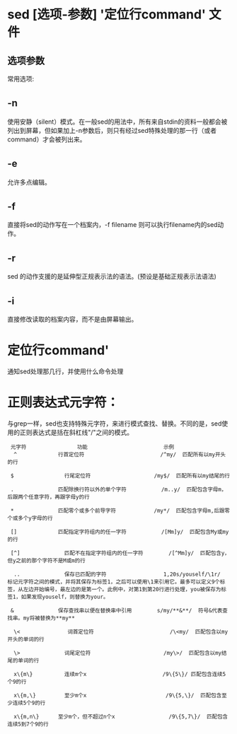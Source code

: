 #  sed  [选项-参数]  '定位行command'   文件

##  选项参数  

常用选项:
## -n　　
使用安静（silent）模式。在一般sed的用法中，所有来自stdin的资料一般都会被列出到屏幕，但如果加上-n参数后，则只有经过sed特殊处理的那一行（或者command）才会被列出来。

## -e　　
允许多点编辑。

## -f　　
直接将sed的动作写在一个档案内，-f filename 则可以执行filename内的sed动作。

## -r　　
sed 的动作支援的是延伸型正规表示法的语法。(预设是基础正规表示法语法)

## -i　　
直接修改读取的档案内容，而不是由屏幕输出。

#  定位行command'
   通知sed处理那几行，并使用什么命令处理
   
# 正则表达式元字符：

 与grep一样，sed也支持特殊元字符，来进行模式查找、替换。不同的是，sed使用的正则表达式是括在斜杠线"/"之间的模式。

     元字符	            功能	                      示例
      ^	            行首定位符	                     /^my/  匹配所有以my开头的行
     
     $	              行尾定位符	                   /my$/  匹配所有以my结尾的行
     
     .	            匹配除换行符以外的单个字符	        /m..y/  匹配包含字母m，后跟两个任意字符，再跟字母y的行
     
     *	            匹配零个或多个前导字符	           /my*/  匹配包含字母m,后跟零个或多个y字母的行
    
     []	            匹配指定字符组内的任一字符	        /[Mm]y/  匹配包含My或my的行
    
     [^]	          匹配不在指定字符组内的任一字符	     /[^Mm]y/  匹配包含y，但y之前的那个字符不是M或m的行
      
      ..	          保存已匹配的字符	                1,20s/youself/\1r/  标记元字符之间的模式，并将其保存为标签1，之后可以使用\1来引用它。最多可以定义9个标签，从左边开始编号，最左边的是第一个。此例中，对第1到第20行进行处理，you被保存为标签1，如果发现youself，则替换为your。
     
     &	            保存查找串以便在替换串中引用	      s/my/**&**/  符号&代表查找串。my将被替换为**my**
    
      \<	           词首定位符	                    /\<my/  匹配包含以my开头的单词的行
      
      \>	          词尾定位符	                      /my\>/  匹配包含以my结尾的单词的行
      
      x\{m\}	      连续m个x	                       /9\{5\}/ 匹配包含连续5个9的行
      
      x\{m,\}	      至少m个x	                        /9\{5,\}/  匹配包含至少连续5个9的行
      
      x\{m,n\}	    至少m个，但不超过n个x	             /9\{5,7\}/  匹配包含连续5到7个9的行

   
